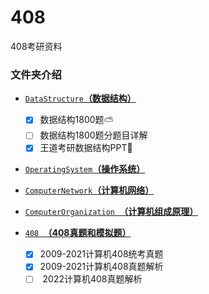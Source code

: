 # 408
408考研资料



###  文件夹介绍

-  [`DataStructure`**（数据结构）**](数据结构/)
   - [x] 数据结构1800题:partly_sunny:
   - [ ] 数据结构1800题分题目详解
   - [x] 王道考研数据结构PPT🧳
   
- [`OperatingSystem`**（操作系统）**](操作系统/)

- [`ComputerNetwork`**（计算机网络）**](计算机网络/)

- [`ComputerOrganization `**（计算机组成原理）**](计算机组成原理)

- [`408 `**（408真题和模拟题）**](408/)
  - [x] ​	2009-2021计算机408统考真题
  - [x] ​    2009-2021计算机408真题解析
  - [ ] ​    2022计算机408真题解析
